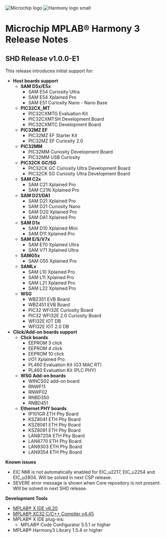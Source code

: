 ﻿![Microchip logo](https://raw.githubusercontent.com/wiki/Microchip-MPLAB-Harmony/Microchip-MPLAB-Harmony.github.io/images/microchip_logo.png)
![Harmony logo small](https://raw.githubusercontent.com/wiki/Microchip-MPLAB-Harmony/Microchip-MPLAB-Harmony.github.io/images/microchip_mplab_harmony_logo_small.png)

# Microchip MPLAB® Harmony 3 Release Notes

## SHD Release v1.0.0-E1

This release introduces initial support for:

- **Host boards support**
  - **SAM D5x/E5x**
    - SAM E54 Curiosity Ultra
    - SAM E54 Xplained Pro
    - SAM E51 Curiosity Nano - Nano Base
  - **PIC32CX_MT**
    - PIC32CXMTG Evaluation Kit
    - PIC32CXMTSH Development Board
    - PIC32CXMTC Development Board
  - **PIC32MZ EF**
    - PIC32MZ EF Starter Kit
    - PIC32MZ EF Curiosity 2.0
  - **PIC32MM**
    - PIC32MM Curiosity Development Board
    - PIC32MM USB Curiosity
  - **PIC32CK GC/SG**
    - PIC32CK GC Curiosity Ultra Development Board
    - PIC32CK SG Curiosity Ultra Development Board
  - **SAM C2x**
    - SAM C21 Xplained Pro
    - SAM C21N Xplained Pro
  - **SAM D21/DA1**
    - SAM D21 Xplained Pro
    - SAM D21 Curiosity Nano
    - SAM D20 Xplained Pro
    - SAM DA1 Xplained Pro
  - **SAM D1x**
    - SAM D10 Xplained Mini
    - SAM D11 Xplained Pro
  - **SAM E/S/V7x**
    - SAM E70 Xplained Ultra
    - SAM V71 Xplained Ultra
  - **SAMG5x**
    - SAM G55 Xplained Pro
  - **SAMLx**
    - SAM L10 Xplained Pro
    - SAM L11 Xplained Pro
    - SAM L21 Xplained Pro
    - SAM L22 Xplained Pro
  - **WSG**
    - WBZ351 EVB Board
    - WBZ451 EVB Board
    - PIC32 WFI32E Curiosity Board
    - PIC32 WFI32E 2.0 Curiosity Board
    - WFI32E IOT DB
    - WFI32E IOT 2.0 DB
- **Click/Add-on boards support**
  - **Click boards**
    - EEPROM 3 click
    - EEPROM 4 click
    - EEPROM 10 click
    - I/O1 Xplained Pro
    - PL460 Evaluation Kit (G3 MAC RT)
    - PL460 Evaluation Kit (PLC PHY)
  - **WSG Add-on boards**
    - WINCS02 add-on board
    - RNWF11
    - RNWF02
    - RNBD350
    - RNBD451
  - **Ethernet PHY boards**
    - IP101GR ETH Phy Board
    - KSZ8041 ETH Phy Board
    - KSZ8061 ETH Phy Board
    - KSZ8091 ETH Phy Board
    - LAN8720A ETH Phy Board
    - LAN8770 ETH Phy Board
    - LAN9303 ETH Phy Board
    - LAN9354 ETH Phy Board

**Known issues**
  - EIC NMI is not automatically enabled for EIC_u2217, EIC_u2254 and EIC_u2804. Will be solved in next CSP release.
  - SEVERE error message is shown when Core repository is not present. WIll be solved in next SHD release.

**Development Tools**

- [MPLAB® X IDE v6.20](https://www.microchip.com/mplab/mplab-x-ide)
- [MPLAB® XC32 C/C++ Compiler v4.45](https://www.microchip.com/mplab/compilers)
- MPLAB® X IDE plug-ins:
  - MPLAB® Code Configurator 5.5.1 or higher
- MPLAB® Harmony3 Library 1.5.4 or higher
